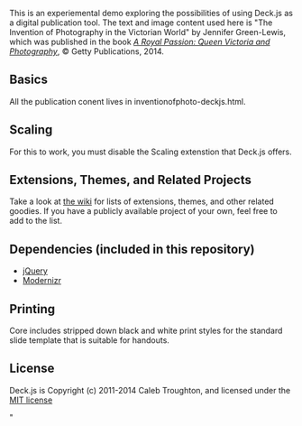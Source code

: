 This is an experiemental demo exploring the possibilities of using Deck.js as a digital publication tool. The text and image content used here is "The Invention of Photography in the Victorian World" by Jennifer Green-Lewis, which was published in the book [*A Royal Passion: Queen Victoria and Photography*](http://shop.getty.edu/products/a-royal-passion-queen-victoria-and-photography-978-1606061558), © Getty Publications, 2014.

## Basics

All the publication conent lives in inventionofphoto-deckjs.html.

## Scaling

For this to work, you must disable the Scaling extenstion that Deck.js offers.

## Extensions, Themes, and Related Projects

Take a look at [the wiki](https://github.com/imakewebthings/deck.js/wiki) for lists of extensions, themes, and other related goodies.  If you have a publicly available project of your own, feel free to add to the list.

## Dependencies (included in this repository)

- [jQuery](http://jquery.com)
- [Modernizr](http://modernizr.com)

## Printing

Core includes stripped down black and white print styles for the standard slide template that is suitable for handouts.

## License

Deck.js is Copyright (c) 2011-2014 Caleb Troughton, and licensed under the [MIT license](https://github.com/imakewebthings/deck.js/blob/master/MIT-license.txt)

"
